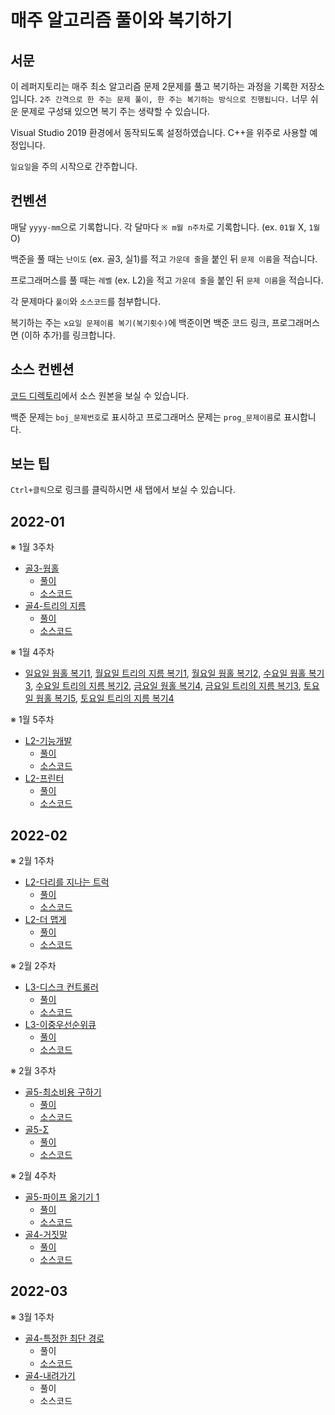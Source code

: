 # 매주 알고리즘 풀이와 복기하기

## 서문
이 레퍼지토리는 매주 최소 알고리즘 문제 2문제를 풀고 복기하는 과정을 기록한 저장소입니다. `2주 간격으로 한 주는 문제 풀이, 한 주는 복기하는 방식으로 진행됩니다.` 너무 쉬운 문제로 구성돼 있으면 복기 주는 생략할 수 있습니다.

Visual Studio 2019 환경에서 동작되도록 설정하였습니다. C++을 위주로 사용할 예정입니다.

`일요일`을 주의 시작으로 간주합니다.

## 컨벤션
매달 `yyyy-mm`으로 기록합니다.
각 달마다 `※ m월 n주차`로 기록합니다. (ex. `01월` X, `1월` O)

백준을 풀 때는 `난이도` (ex. 골3, 실1)를 적고 `가운데 줄`을 붙인 뒤 `문제 이름`을 적습니다.

프로그래머스를 풀 때는 `레벨` (ex. L2)을 적고 `가운데 줄`을 붙인 뒤 `문제 이름`을 적습니다. 

각 문제마다 `풀이`와 `소스코드`를 첨부합니다.

복기하는 주는 `x요일 문제이름 복기(복기횟수)`에 백준이면 백준 코드 링크, 프로그래머스면 (이하 추가)를 링크합니다.

## 소스 컨벤션
[코드 디렉토리](https://github.com/jh2song/problem-solving/tree/master/PS)에서 소스 원본을 보실 수 있습니다.

백준 문제는 `boj_문제번호`로 표시하고 프로그래머스 문제는 `prog_문제이름`로 표시합니다.

## 보는 팁
`Ctrl+클릭`으로 링크를 클릭하시면 새 탭에서 보실 수 있습니다.

## 2022-01
※ 1월 3주차
- [골3-웜홀](https://www.acmicpc.net/problem/1865)
  - [풀이](https://jh2song.notion.site/Bellman-Ford-872d07af91104692a329b771d03961f5)
  - [소스코드](https://github.com/jh2song/problem-solving/blob/master/PS/boj_1865.cpp)
- [골4-트리의 지름](https://www.acmicpc.net/problem/1967)
  - [풀이](https://jh2song.notion.site/Tree-d9b293013d4040aca261c1ef2cac3407)
  - [소스코드](https://github.com/jh2song/problem-solving/blob/master/PS/boj_1967.cpp)

※ 1월 4주차
- [일요일 웜홀 복기1](http://boj.kr/8b7f4575f721489791e30cf0c31958f4), [월요일 트리의 지름 복기1](http://boj.kr/df668a0cd6f94be3b460b5bb25b8e13c), [월요일 웜홀 복기2](http://boj.kr/ee988e2c32ac4c4a9c53391c52687434), [수요일 웜홀 복기3](http://boj.kr/6fcef9e578e34af89153b6e9e2157c35), [수요일 트리의 지름 복기2](http://boj.kr/2738128513c4448e9ada3faa7da33806), [금요일 웜홀 복기4](http://boj.kr/59c2e2546bbb4e50a39a69c68f0c1e24), [금요일 트리의 지름 복기3](http://boj.kr/c4a460c79de241b8bad2ee6457917e2f), [토요일 웜홀 복기5](http://boj.kr/8e5b8dceb3084e0e86a044f4fc1c442e), [토요일 트리의 지름 복기4](http://boj.kr/b8524e13a19d4945a095b422145bfaa1)

※ 1월 5주차
- [L2-기능개발](https://programmers.co.kr/learn/courses/30/lessons/42586)
  - [풀이](https://jh2song.notion.site/Implementation-8e6d2787429947aba71acbacccb2984c)
  - [소스코드](https://github.com/jh2song/problem-solving/blob/master/PS/prog_%EA%B8%B0%EB%8A%A5%EA%B0%9C%EB%B0%9C.cpp)
- [L2-프린터](https://programmers.co.kr/learn/courses/30/lessons/42587)
  - [풀이](https://jh2song.notion.site/Implementation-8e6d2787429947aba71acbacccb2984c)
  - [소스코드](https://github.com/jh2song/problem-solving/blob/master/PS/prog_%ED%94%84%EB%A6%B0%ED%84%B0.cpp)

## 2022-02
※ 2월 1주차
- [L2-다리를 지나는 트럭](https://programmers.co.kr/learn/courses/30/lessons/42583)
  - [풀이](https://jh2song.notion.site/Implementation-8e6d2787429947aba71acbacccb2984c)
  - [소스코드](https://github.com/jh2song/problem-solving/blob/master/PS/prog_%EB%8B%A4%EB%A6%AC%EB%A5%BC%20%EC%A7%80%EB%82%98%EB%8A%94%20%ED%8A%B8%EB%9F%AD.cpp)
- [L2-더 맵게](https://programmers.co.kr/learn/courses/30/lessons/42626)
  - [풀이](https://jh2song.notion.site/Priority-Queue-f8861183919a446e8796a1f8ca7f5383)
  - [소스코드](https://github.com/jh2song/problem-solving/blob/master/PS/prog_%EB%8D%94%20%EB%A7%B5%EA%B2%8C.cpp)

※ 2월 2주차
- [L3-디스크 컨트롤러](https://programmers.co.kr/learn/courses/30/lessons/42627)
  - [풀이](https://jh2song.notion.site/Priority-Queue-f8861183919a446e8796a1f8ca7f5383)
  - [소스코드](https://github.com/jh2song/problem-solving/blob/master/PS/prog_%EB%94%94%EC%8A%A4%ED%81%AC%20%EC%BB%A8%ED%8A%B8%EB%A1%A4%EB%9F%AC.cpp)
- [L3-이중우선순위큐](https://programmers.co.kr/learn/courses/30/lessons/42628)
  - [풀이](https://jh2song.notion.site/Multiset-f9c923e6691f4d0e882499ec33aa23d0)
  - [소스코드](https://github.com/jh2song/problem-solving/blob/master/PS/prog_%EC%9D%B4%EC%A4%91%EC%9A%B0%EC%84%A0%EC%88%9C%EC%9C%84%ED%81%90.cpp)

※ 2월 3주차
- [골5-최소비용 구하기](https://www.acmicpc.net/problem/1916)
  - [풀이](https://jh2song.notion.site/Dijkstar-0fcfd7f45d2c4241bf96a990320ac278)
  - [소스코드](https://github.com/jh2song/problem-solving/blob/master/PS/boj_1916.cpp)
- [골5-Σ](https://www.acmicpc.net/problem/13172)
  - [풀이](https://jh2song.notion.site/Math-119a9f4e2b7345d6b7c8825cb60b9665)
  - [소스코드](https://github.com/jh2song/problem-solving/blob/master/PS/boj_13172.cpp)

※ 2월 4주차
- [골5-파이프 옮기기 1](https://www.acmicpc.net/problem/17070)
  - [풀이](https://jh2song.notion.site/Dynamic-Programming-e0bcb07371234e63b72f7ef23f07554a)
  - [소스코드](https://github.com/jh2song/problem-solving/blob/master/PS/boj_17070.cpp)
- [골4-거짓말](https://www.acmicpc.net/problem/1043)
  - [풀이](https://jh2song.notion.site/Union-Find-ec254bac258e45598981d975b2089229)
  - [소스코드](https://github.com/jh2song/problem-solving/blob/master/PS/boj_1043.cpp)

## 2022-03
※ 3월 1주차
- [골4-특정한 최단 경로](https://www.acmicpc.net/problem/1504)
  - 풀이
  - [소스코드](https://github.com/jh2song/problem-solving/blob/master/PS/boj_1504.cpp)
- [골4-내려가기](https://www.acmicpc.net/problem/2096)
  - 풀이
  - 소스코드
